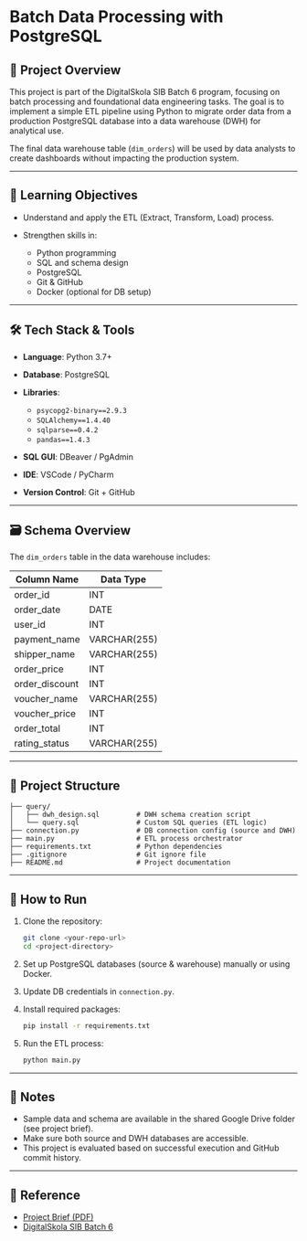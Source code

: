 # Batch Data Processing with PostgreSQL

## 📌 Project Overview

This project is part of the DigitalSkola SIB Batch 6 program, focusing on batch processing and foundational data engineering tasks. The goal is to implement a simple ETL pipeline using Python to migrate order data from a production PostgreSQL database into a data warehouse (DWH) for analytical use.

The final data warehouse table (`dim_orders`) will be used by data analysts to create dashboards without impacting the production system.

---

## 🧠 Learning Objectives

* Understand and apply the ETL (Extract, Transform, Load) process.
* Strengthen skills in:

  * Python programming
  * SQL and schema design
  * PostgreSQL
  * Git & GitHub
  * Docker (optional for DB setup)

---

## 🛠️ Tech Stack & Tools

* **Language**: Python 3.7+
* **Database**: PostgreSQL
* **Libraries**:

  * `psycopg2-binary==2.9.3`
  * `SQLAlchemy==1.4.40`
  * `sqlparse==0.4.2`
  * `pandas==1.4.3`
* **SQL GUI**: DBeaver / PgAdmin
* **IDE**: VSCode / PyCharm
* **Version Control**: Git + GitHub

---

## 🗃️ Schema Overview

The `dim_orders` table in the data warehouse includes:

| Column Name     | Data Type    |
| --------------- | ------------ |
| order\_id       | INT          |
| order\_date     | DATE         |
| user\_id        | INT          |
| payment\_name   | VARCHAR(255) |
| shipper\_name   | VARCHAR(255) |
| order\_price    | INT          |
| order\_discount | INT          |
| voucher\_name   | VARCHAR(255) |
| voucher\_price  | INT          |
| order\_total    | INT          |
| rating\_status  | VARCHAR(255) |

---

## 📁 Project Structure

```
├── query/
│   ├── dwh_design.sql         # DWH schema creation script
│   └── query.sql              # Custom SQL queries (ETL logic)
├── connection.py              # DB connection config (source and DWH)
├── main.py                    # ETL process orchestrator
├── requirements.txt           # Python dependencies
├── .gitignore                 # Git ignore file
├── README.md                  # Project documentation
```

---

## 🚀 How to Run

1. Clone the repository:

   ```bash
   git clone <your-repo-url>
   cd <project-directory>
   ```

2. Set up PostgreSQL databases (source & warehouse) manually or using Docker.

3. Update DB credentials in `connection.py`.

4. Install required packages:

   ```bash
   pip install -r requirements.txt
   ```

5. Run the ETL process:

   ```bash
   python main.py
   ```

---

## 📝 Notes

* Sample data and schema are available in the shared Google Drive folder (see project brief).
* Make sure both source and DWH databases are accessible.
* This project is evaluated based on successful execution and GitHub commit history.

---

## 📌 Reference

* [Project Brief (PDF)](./Tugas%20Project%203.pdf)
* [DigitalSkola SIB Batch 6](https://digitalskola.com)
